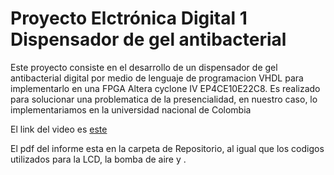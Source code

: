 # Proyecto Elctrónica Digital 1 Dispensador de gel antibacterial
Este proyecto consiste en el desarrollo de un dispensador de gel antibacterial digital por medio de lenguaje de programacion VHDL para implementarlo en una FPGA Altera cyclone IV EP4CE10E22C8. Es realizado para solucionar una problematica de la presencialidad, en nuestro caso, lo implementariamos en la universidad nacional de Colombia 

El link del video es [este](https://drive.google.com/file/d/1d00PuOKzfCsENaVddhdCiA8rrzHlb7Jx/view?usp=sharing)

El pdf del informe esta en la carpeta de Repositorio, al igual que los codigos utilizados para la LCD, la bomba de aire y .

